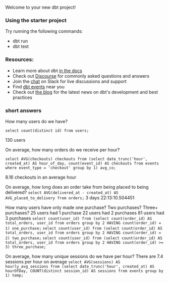 Welcome to your new dbt project!

### Using the starter project

Try running the following commands:
- dbt run
- dbt test


### Resources:
- Learn more about dbt [in the docs](https://docs.getdbt.com/docs/introduction)
- Check out [Discourse](https://discourse.getdbt.com/) for commonly asked questions and answers
- Join the [chat](https://community.getdbt.com/) on Slack for live discussions and support
- Find [dbt events](https://events.getdbt.com) near you
- Check out [the blog](https://blog.getdbt.com/) for the latest news on dbt's development and best practices

### short answers
How many users do we have?

``` select count(distinct id) from users; ```

130 users

On average, how many orders do we receive per hour?

``` select AVG(checkouts) checkouts from (select date_trunc('hour', created_at) AS hour_of_day, count(event_id) AS checkouts from events where event_type = 'checkout' group by 1) avg_co; ```

8.16 checkouts in an average hour


On average, how long does an order take from being placed to being delivered?
``` select AVG(delivered_at - created_at) AS AVG_placed_to_delivery from orders; ```
3 days 22:13:10.504451

How many users have only made one purchase? Two purchases? Three+ purchases?
25 users had 1 purchase 
22 users had 2 purchases
81 users had 3 purchases
``` select count(user_id) from (select count(order_id) AS total_orders, user_id from orders group by 2 HAVING count(order_id) = 1) one_purchase; ```
``` select count(user_id) from (select count(order_id) AS total_orders, user_id from orders group by 2 HAVING count(order_id) = 2) two_purchase; ```
``` select count(user_id) from (select count(order_id) AS total_orders, user_id from orders group by 2 HAVING count(order_id) >= 3) three_purchase; ```

On average, how many unique sessions do we have per hour?
There are 7.4 sessions per hour on average
``` select AVG(sessions) AS hourly_avg_sessions from (select date_trunc('hour', created_at) AS hourOfDay, COUNT(distinct session_id) AS sessions from events group by 1) temp; ```
